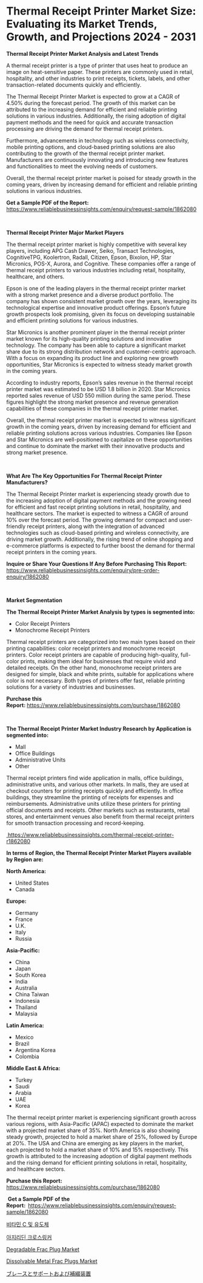 <p><h1>Thermal Receipt Printer Market Size: Evaluating its Market Trends, Growth, and Projections 2024 - 2031</h1></p><p><strong>Thermal Receipt Printer Market Analysis and Latest Trends</strong></p>
<p><p>A thermal receipt printer is a type of printer that uses heat to produce an image on heat-sensitive paper. These printers are commonly used in retail, hospitality, and other industries to print receipts, tickets, labels, and other transaction-related documents quickly and efficiently.</p><p>The Thermal Receipt Printer Market is expected to grow at a CAGR of 4.50% during the forecast period. The growth of this market can be attributed to the increasing demand for efficient and reliable printing solutions in various industries. Additionally, the rising adoption of digital payment methods and the need for quick and accurate transaction processing are driving the demand for thermal receipt printers.</p><p>Furthermore, advancements in technology such as wireless connectivity, mobile printing options, and cloud-based printing solutions are also contributing to the growth of the thermal receipt printer market. Manufacturers are continuously innovating and introducing new features and functionalities to meet the evolving needs of customers.</p><p>Overall, the thermal receipt printer market is poised for steady growth in the coming years, driven by increasing demand for efficient and reliable printing solutions in various industries.</p></p>
<p><strong>Get a Sample PDF of the Report:&nbsp;</strong> <a href="https://www.reliablebusinessinsights.com/enquiry/request-sample/1862080">https://www.reliablebusinessinsights.com/enquiry/request-sample/1862080</a></p>
<p>&nbsp;</p>
<p><strong>Thermal Receipt Printer Major Market Players</strong></p>
<p><p>The thermal receipt printer market is highly competitive with several key players, including APG Cash Drawer, Seiko, Transact Technologies, CognitiveTPG, Koolertron, Radall, Citizen, Epson, Bixolon, HP, Star Micronics, POS-X, Aurora, and Cognitive. These companies offer a range of thermal receipt printers to various industries including retail, hospitality, healthcare, and others.</p><p>Epson is one of the leading players in the thermal receipt printer market with a strong market presence and a diverse product portfolio. The company has shown consistent market growth over the years, leveraging its technological expertise and innovative product offerings. Epson’s future growth prospects look promising, given its focus on developing sustainable and efficient printing solutions for various industries.</p><p>Star Micronics is another prominent player in the thermal receipt printer market known for its high-quality printing solutions and innovative technology. The company has been able to capture a significant market share due to its strong distribution network and customer-centric approach. With a focus on expanding its product line and exploring new growth opportunities, Star Micronics is expected to witness steady market growth in the coming years.</p><p>According to industry reports, Epson’s sales revenue in the thermal receipt printer market was estimated to be USD 1.8 billion in 2020. Star Micronics reported sales revenue of USD 550 million during the same period. These figures highlight the strong market presence and revenue generation capabilities of these companies in the thermal receipt printer market. </p><p>Overall, the thermal receipt printer market is expected to witness significant growth in the coming years, driven by increasing demand for efficient and reliable printing solutions across various industries. Companies like Epson and Star Micronics are well-positioned to capitalize on these opportunities and continue to dominate the market with their innovative products and strong market presence.</p></p>
<p>&nbsp;</p>
<p><strong>What Are The Key Opportunities For Thermal Receipt Printer Manufacturers?</strong></p>
<p><p>The Thermal Receipt Printer market is experiencing steady growth due to the increasing adoption of digital payment methods and the growing need for efficient and fast receipt printing solutions in retail, hospitality, and healthcare sectors. The market is expected to witness a CAGR of around 10% over the forecast period. The growing demand for compact and user-friendly receipt printers, along with the integration of advanced technologies such as cloud-based printing and wireless connectivity, are driving market growth. Additionally, the rising trend of online shopping and e-commerce platforms is expected to further boost the demand for thermal receipt printers in the coming years.</p></p>
<p><strong>Inquire or Share Your Questions If Any Before Purchasing This Report:</strong> <a href="https://www.reliablebusinessinsights.com/enquiry/pre-order-enquiry/1862080">https://www.reliablebusinessinsights.com/enquiry/pre-order-enquiry/1862080</a></p>
<p>&nbsp;</p>
<p><strong>Market Segmentation</strong></p>
<p><strong>The Thermal Receipt Printer Market Analysis by types is segmented into:</strong></p>
<p><ul><li>Color Receipt Printers</li><li>Monochrome Receipt Printers</li></ul></p>
<p><p>Thermal receipt printers are categorized into two main types based on their printing capabilities: color receipt printers and monochrome receipt printers. Color receipt printers are capable of producing high-quality, full-color prints, making them ideal for businesses that require vivid and detailed receipts. On the other hand, monochrome receipt printers are designed for simple, black and white prints, suitable for applications where color is not necessary. Both types of printers offer fast, reliable printing solutions for a variety of industries and businesses.</p></p>
<p><strong>Purchase this Report:&nbsp;</strong><a href="https://www.reliablebusinessinsights.com/purchase/1862080">https://www.reliablebusinessinsights.com/purchase/1862080</a></p>
<p>&nbsp;</p>
<p><strong>The Thermal Receipt Printer Market Industry Research by Application is segmented into:</strong></p>
<p><ul><li>Mall</li><li>Office Buildings</li><li>Administrative Units</li><li>Other</li></ul></p>
<p><p>Thermal receipt printers find wide application in malls, office buildings, administrative units, and various other markets. In malls, they are used at checkout counters for printing receipts quickly and efficiently. In office buildings, they streamline the printing of receipts for expenses and reimbursements. Administrative units utilize these printers for printing official documents and receipts. Other markets such as restaurants, retail stores, and entertainment venues also benefit from thermal receipt printers for smooth transaction processing and record-keeping.</p></p>
<p><a href="https://www.reliablebusinessinsights.com/thermal-receipt-printer-r1862080">&nbsp;https://www.reliablebusinessinsights.com/thermal-receipt-printer-r1862080</a></p>
<p><strong>In terms of Region, the Thermal Receipt Printer Market Players available by Region are:</strong></p>
<p>
    <p> <strong> North America: </strong>
        <ul>
            <li>United States</li>
            <li>Canada</li>
        </ul>
        </p> 
    <p> <strong> Europe: </strong>
        <ul>
            <li>Germany</li>
            <li>France</li>
            <li>U.K.</li>
            <li>Italy</li>
            <li>Russia</li>
        </ul>
        </p> 
    <p> <strong> Asia-Pacific: </strong>
        <ul>
            <li>China</li>
            <li>Japan</li>
            <li>South Korea</li>
            <li>India</li>
            <li>Australia</li>
            <li>China Taiwan</li>
            <li>Indonesia</li>
            <li>Thailand</li>
            <li>Malaysia</li>
        </ul>
        </p> 
    <p> <strong> Latin America: </strong>
        <ul>
            <li>Mexico</li>
            <li>Brazil</li>
            <li>Argentina Korea</li>
            <li>Colombia</li>
        </ul>
        </p> 
    <p> <strong> Middle East & Africa: </strong>
        <ul>
            <li>Turkey</li>
            <li>Saudi</li>
            <li>Arabia</li>
            <li>UAE</li>
            <li>Korea</li>
        </ul>
    </p>
    </p>
<p><p>The thermal receipt printer market is experiencing significant growth across various regions, with Asia-Pacific (APAC) expected to dominate the market with a projected market share of 35%. North America is also showing steady growth, projected to hold a market share of 25%, followed by Europe at 20%. The USA and China are emerging as key players in the market, each projected to hold a market share of 10% and 15% respectively. This growth is attributed to the increasing adoption of digital payment methods and the rising demand for efficient printing solutions in retail, hospitality, and healthcare sectors.</p></p>
<p><strong>Purchase this Report: </strong><a href="https://www.reliablebusinessinsights.com/purchase/1862080">https://www.reliablebusinessinsights.com/purchase/1862080</a></p>
<p>&nbsp;<strong>Get a Sample PDF of the Report:&nbsp;&nbsp;</strong><a href="https://www.reliablebusinessinsights.com/enquiry/request-sample/1862080">https://www.reliablebusinessinsights.com/enquiry/request-sample/1862080</a></p>
<p><strong></strong></p>
<p><p><a href="https://github.com/kimvicki3212024/Market-Research-Report-List-1/blob/main/9978346162337.md">비타민 C 및 유도체</a></p><p><a href="https://github.com/khairinauzunul/Market-Research-Report-List-1/blob/main/8209481162336.md">아지리딘 크로스링커</a></p><p><a href="https://github.com/gulaimolin/Market-Research-Report-List-5/blob/main/degradable-frac-plug-market.md">Degradable Frac Plug Market</a></p><p><a href="https://github.com/mauripalmi/Market-Research-Report-List-4/blob/main/dissolvable-metal-frac-plugs-market.md">Dissolvable Metal Frac Plugs Market</a></p><p><a href="https://github.com/LizaHeller2023/Market-Research-Report-List-1/blob/main/5267433152359.md">ブレースとサポートおよび補綴装置</a></p></p>